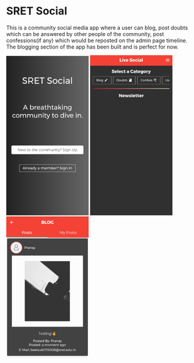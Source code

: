 # SRET Social

This is a community social media app where a user can blog, post doubts which can be answered by other people of the community, post confessions(if any) which would be reposted on the admin page timeline. The blogging section of the app has been built and is perfect for now.

<img src="screenshots/sign_up_and_sign_in.jpg" width = "220"> <img src="screenshots/home.jpg" width = "220"> <img src="screenshots/posts.jpg" width = "220">

